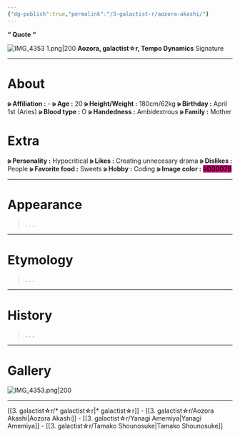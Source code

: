 ```yaml
---
{"dg-publish":true,"permalink":"/3-galactist-r/aozora-akashi/"}
---
```



**“ Quote “**

![IMG_4353 1.png|200](/img/user/%E2%80%94%E2%80%94%E2%80%94%E2%80%94%E2%80%94%E2%80%94%E2%80%94%E2%80%94%E2%80%94/IMG_4353%201.png)
**Aozora,
galactist☆r, Tempo Dynamics**
Signature

***

# About

**⪩ Affiliation :** -
**⪩ Age :** 20
**⪩ Height/Weight :** 180cm/62kg
**⪩ Birthday :** April 1st (Aries)
**⪩ Blood type :** O
**⪩ Handedness :** Ambidextrous
**⪩ Family :** Mother

# Extra

**⪩ Personality :** Hypocritical
**⪩ Likes :** Creating unnecesary drama
**⪩ Dislikes :** People
**⪩ Favorite food :** Sweets
**⪩ Hobby :** Coding
**⪩ Image color :** <mark style="background: #D30079 ;">#**D30079**</mark>

***

# Appearance

> .
> .
> .

****

# Etymology

> .
> .
> .

****

# History

> .
> .
> .

****

# Gallery

![IMG_4353.png|200](/img/user/%E2%80%94%E2%80%94%E2%80%94%E2%80%94%E2%80%94%E2%80%94%E2%80%94%E2%80%94%E2%80%94/IMG_4353.png)

***

[[3. galactist☆r/* galactist☆r\|* galactist☆r]] - [[3. galactist☆r/Aozora Akashi\|Aozora Akashi]] - [[3. galactist☆r/Yanagi Amemiya\|Yanagi Amemiya]] - [[3. galactist☆r/Tamako Shounosuke\|Tamako Shounosuke]]